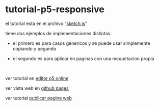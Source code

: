 # tutorial-p5-responsive

el tutorial esta en el archivo "<a href="https://github.com/mj-una/tutorial-p5-responsive/blob/main/sketch.js" target="_blank" rel="noopener noreferrer">sketch.js</a>"

tiene dos ejemplos de implementaciones distintas:

- el primero es para casos genericos y se puede usar simplemente copiando y pegando

- el segundo es para aplicar en paginas con una maquetacion propia

<br>

ver tutorial en <a href="https://editor.p5js.org/mj-una/sketches/1dDJhk4Qm" target="_blank" rel="noopener noreferrer">editor p5 online</a>


ver vista web en <a href="https://mj-una.github.io/tutorial-p5-responsive/index.html" target="_blank" rel="noopener noreferrer">github pages</a>


ver tutorial <a href="https://github.com/mj-una/tutorial-p5-responsive/blob/main/github.md" target="_blank" rel="noopener noreferrer">publicar pagina web</a>

